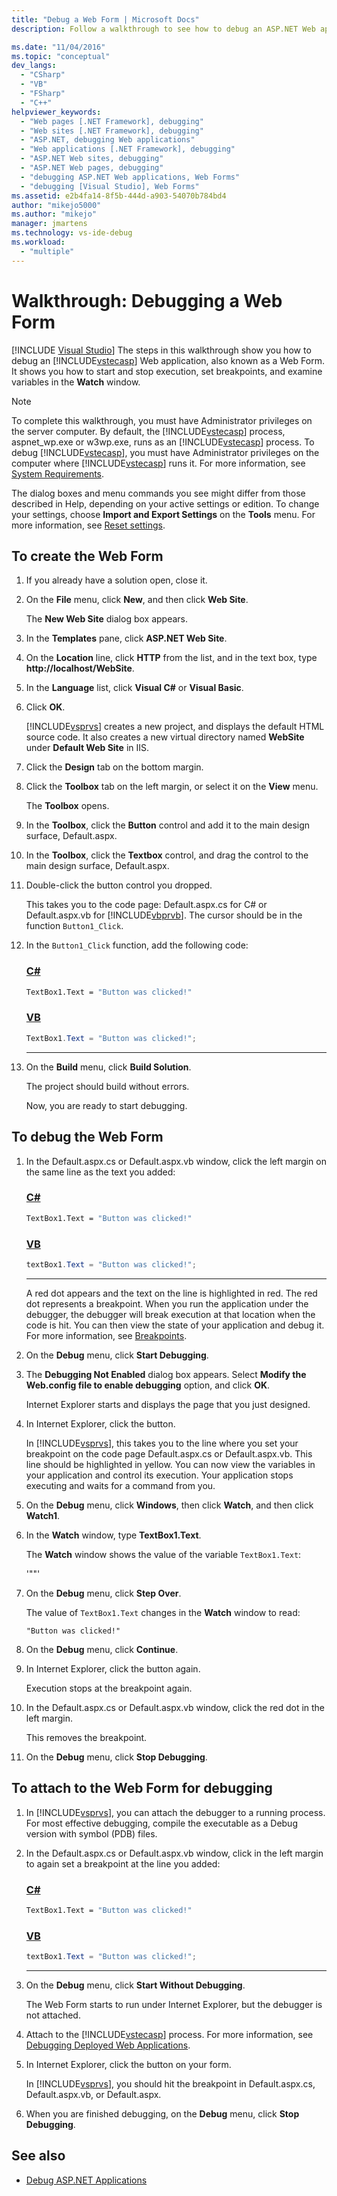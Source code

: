```yaml
---
title: "Debug a Web Form | Microsoft Docs"
description: Follow a walkthrough to see how to debug an ASP.NET Web application (Web Form), including how to set breakpoints and examine variables.

ms.date: "11/04/2016"
ms.topic: "conceptual"
dev_langs:
  - "CSharp"
  - "VB"
  - "FSharp"
  - "C++"
helpviewer_keywords:
  - "Web pages [.NET Framework], debugging"
  - "Web sites [.NET Framework], debugging"
  - "ASP.NET, debugging Web applications"
  - "Web applications [.NET Framework], debugging"
  - "ASP.NET Web sites, debugging"
  - "ASP.NET Web pages, debugging"
  - "debugging ASP.NET Web applications, Web Forms"
  - "debugging [Visual Studio], Web Forms"
ms.assetid: e2b4fa14-8f5b-444d-a903-54070b784bd4
author: "mikejo5000"
ms.author: "mikejo"
manager: jmartens
ms.technology: vs-ide-debug
ms.workload:
  - "multiple"
---
```

# Walkthrough: Debugging a Web Form

 [!INCLUDE [Visual Studio](~/includes/applies-to-version/vs-windows-only.md)]
The steps in this walkthrough show you how to debug an [!INCLUDE[vstecasp](../code-quality/includes/vstecasp_md.md)] Web application, also known as a Web Form. It shows you how to start and stop execution, set breakpoints, and examine variables in the **Watch** window.

> [!NOTE]
> To complete this walkthrough, you must have Administrator privileges on the server computer. By default, the [!INCLUDE[vstecasp](../code-quality/includes/vstecasp_md.md)] process, aspnet_wp.exe or w3wp.exe, runs as an [!INCLUDE[vstecasp](../code-quality/includes/vstecasp_md.md)] process. To debug [!INCLUDE[vstecasp](../code-quality/includes/vstecasp_md.md)], you must have Administrator privileges on the computer where [!INCLUDE[vstecasp](../code-quality/includes/vstecasp_md.md)] runs it. For more information, see [System Requirements](../debugger/aspnet-debugging-system-requirements.md).

The dialog boxes and menu commands you see might differ from those described in Help, depending on your active settings or edition. To change your settings, choose **Import and Export Settings** on the **Tools** menu. For more information, see [Reset settings](../ide/environment-settings.md#reset-settings).

## To create the Web Form

1. If you already have a solution open, close it.

2. On the **File** menu, click **New**, and then click **Web Site**.

    The **New Web Site** dialog box appears.

3. In the **Templates** pane, click **ASP.NET Web Site**.

4. On the **Location** line, click **HTTP** from the list, and in the text box, type **http://localhost/WebSite**.

5. In the **Language** list, click **Visual C#** or **Visual Basic**.

6. Click **OK**.

    [!INCLUDE[vsprvs](../code-quality/includes/vsprvs_md.md)] creates a new project, and displays the default HTML source code. It also creates a new virtual directory named **WebSite** under **Default Web Site** in IIS.

7. Click the **Design** tab on the bottom margin.

8. Click the **Toolbox** tab on the left margin, or select it on the **View** menu.

    The **Toolbox** opens.

9. In the **Toolbox**, click the **Button** control and add it to the main design surface, Default.aspx.

10. In the **Toolbox**, click the **Textbox** control, and drag the control to the main design surface, Default.aspx.

11. Double-click the button control you dropped.

     This takes you to the code page: Default.aspx.cs for C# or Default.aspx.vb for [!INCLUDE[vbprvb](../code-quality/includes/vbprvb_md.md)]. The cursor should be in the function `Button1_Click`.

12. In the `Button1_Click` function, add the following code:

    ### [C#](#tab/csharp)
    ```vb
    TextBox1.Text = "Button was clicked!"
    ```

    ### [VB](#tab/vb)
    ```csharp
    TextBox1.Text = "Button was clicked!";
    ```
    ---

13. On the **Build** menu, click **Build Solution**.

     The project should build without errors.

     Now, you are ready to start debugging.

## To debug the Web Form

1. In the Default.aspx.cs or Default.aspx.vb window, click the left margin on the same line as the text you added:

   ### [C#](#tab/csharp)
   ```vb
   TextBox1.Text = "Button was clicked!"
   ```

   ### [VB](#tab/vb)
   ```csharp
   textBox1.Text = "Button was clicked!";
   ```
   ---

    A red dot appears and the text on the line is highlighted in red. The red dot represents a breakpoint. When you run the application under the debugger, the debugger will break execution at that location when the code is hit. You can then view the state of your application and debug it. For more information, see [Breakpoints](/previous-versions/ktf38f66(v=vs.100)).

2. On the **Debug** menu, click **Start Debugging**.

3. The **Debugging Not Enabled** dialog box appears. Select **Modify the Web.config file to enable debugging** option, and click **OK**.

    Internet Explorer starts and displays the page that you just designed.

4. In Internet Explorer, click the button.

    In [!INCLUDE[vsprvs](../code-quality/includes/vsprvs_md.md)], this takes you to the line where you set your breakpoint on the code page Default.aspx.cs or Default.aspx.vb. This line should be highlighted in yellow. You can now view the variables in your application and control its execution. Your application stops executing and waits for a command from you.

5. On the **Debug** menu, click **Windows**, then click **Watch**, and then click **Watch1**.

6. In the **Watch** window, type **TextBox1.Text**.

    The **Watch** window shows the value of the variable `TextBox1.Text`:

   '""'

7. On the **Debug** menu, click **Step Over**.

    The value of `TextBox1.Text` changes in the **Watch** window to read:

   `"Button was clicked!"`

8. On the **Debug** menu, click **Continue**.

9. In Internet Explorer, click the button again.

     Execution stops at the breakpoint again.

10. In the Default.aspx.cs or Default.aspx.vb window, click the red dot in the left margin.

     This removes the breakpoint.

11. On the **Debug** menu, click **Stop Debugging**.

## To attach to the Web Form for debugging

1. In [!INCLUDE[vsprvs](../code-quality/includes/vsprvs_md.md)], you can attach the debugger to a running process. For most effective debugging, compile the executable as a Debug version with symbol (PDB) files.

2. In the Default.aspx.cs or Default.aspx.vb window, click in the left margin to again set a breakpoint at the line you added:

   ### [C#](#tab/csharp)
   ```vb
   TextBox1.Text = "Button was clicked!"
   ```

   ### [VB](#tab/vb)
   ```csharp
   textBox1.Text = "Button was clicked!";
   ```
   ---

3. On the **Debug** menu, click **Start Without Debugging**.

    The Web Form starts to run under Internet Explorer, but the debugger is not attached.

4. Attach to the [!INCLUDE[vstecasp](../code-quality/includes/vstecasp_md.md)] process. For more information, see [Debugging Deployed Web Applications](../debugger/debugging-deployed-web-applications.md).

5. In Internet Explorer, click the button on your form.

    In [!INCLUDE[vsprvs](../code-quality/includes/vsprvs_md.md)], you should hit the breakpoint in Default.aspx.cs, Default.aspx.vb, or Default.aspx.

6. When you are finished debugging, on the **Debug** menu, click **Stop Debugging**.

## See also

- [Debug ASP.NET Applications](../debugger/how-to-enable-debugging-for-aspnet-applications.md)